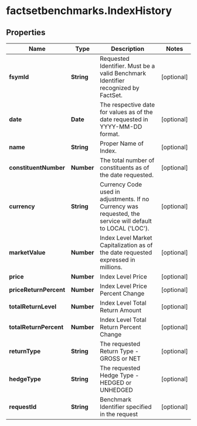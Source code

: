 # factsetbenchmarks.IndexHistory

## Properties

Name | Type | Description | Notes
------------ | ------------- | ------------- | -------------
**fsymId** | **String** | Requested Identifier. Must be a valid Benchmark Identifier recognized by FactSet. | [optional] 
**date** | **Date** | The respective date for values as of the date requested in YYYY-MM-DD format. | [optional] 
**name** | **String** | Proper Name of Index. | [optional] 
**constituentNumber** | **Number** | The total number of constituents as of the date requested. | [optional] 
**currency** | **String** | Currency Code used in adjustments. If no Currency was requested, the service will default to LOCAL (&#39;LOC&#39;). | [optional] 
**marketValue** | **Number** | Index Level Market Capitalization as of the date requested expressed in millions. | [optional] 
**price** | **Number** | Index Level Price | [optional] 
**priceReturnPercent** | **Number** | Index Level Price Percent Change | [optional] 
**totalReturnLevel** | **Number** | Index Level Total Return Amount | [optional] 
**totalReturnPercent** | **Number** | Index Level Total Return Percent Change | [optional] 
**returnType** | **String** | The requested Return Type - GROSS or NET | [optional] 
**hedgeType** | **String** | The requested Hedge Type - HEDGED or UNHEDGED | [optional] 
**requestId** | **String** | Benchmark Identifier specified in the request | [optional] 


